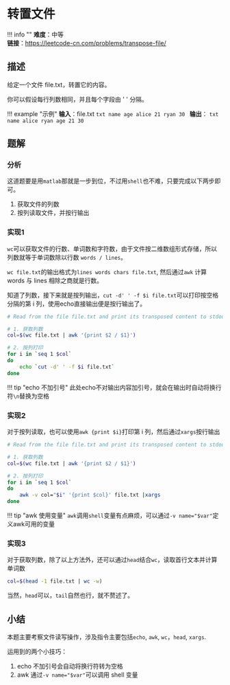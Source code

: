 # 转置文件

!!! info ""
    **难度**：中等  
    **链接**：<https://leetcode-cn.com/problems/transpose-file/>

## 描述

给定一个文件 file.txt，转置它的内容。

你可以假设每行列数相同，并且每个字段由 ' ' 分隔。

!!! example "示例"
    **输入**：file.txt
    ```txt
    name age
    alice 21
    ryan 30
    ```
    **输出**：
    ```txt
    name alice ryan
    age 21 30
    ```

## 题解

### 分析

这道题要是用`matlab`那就是一步到位，不过用`shell`也不难，只要完成以下两步即可。

1. 获取文件的列数
2. 按列读取文件，并按行输出

### 实现1

`wc`可以获取文件的行数、单词数和字符数，由于文件按二维数组形式存储，所以列数就等于单词数除以行数 `words / lines`。

`wc file.txt`的输出格式为`lines words chars file.txt`, 然后通过`awk` 计算 words 与 lines 相除之商就是行数。

知道了列数，接下来就是按列输出，`cut -d' ' -f $i file.txt`可以打印按空格分隔的第 i 列，使用echo直接输出便是按行输出了。

```bash
# Read from the file file.txt and print its transposed content to stdout.

# 1. 获取列数
col=$(wc file.txt | awk '{print $2 / $1}')

# 2. 按列打印
for i in `seq 1 $col`
do
    echo `cut -d' ' -f $i file.txt`
done
```

!!! tip "echo 不加引号"
    此处echo不对输出内容加引号，就会在输出时自动将换行符`\n`替换为空格

### 实现2

对于按列读取，也可以使用`awk {print $i}`打印第 i 列，然后通过`xargs`按行输出

```bash
# Read from the file file.txt and print its transposed content to stdout.

# 1. 获取列数
col=$(wc file.txt | awk '{print $2 / $1}')

# 2. 按列打印
for i in `seq 1 $col`
do
    awk -v col="$i" '{print $col}' file.txt |xargs
done
```

!!! tip "awk 使用变量"
    `awk`调用`shell`变量有点麻烦，可以通过`-v name="$var"`定义awk可用的变量

### 实现3

对于获取列数，除了以上方法外，还可以通过`head`结合`wc`，读取首行文本并计算单词数

```bash
col=$(head -1 file.txt | wc -w)
```

当然，`head`可以，`tail`自然也行，就不赘述了。

## 小结

本题主要考察文件读写操作，涉及指令主要包括`echo`, `awk`, `wc`，`head`, `xargs`.

运用到的两个小技巧：

1. echo 不加引号会自动将换行符转为空格
2. awk 通过`-v name="$var"`可以调用 shell 变量

